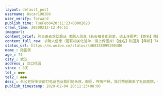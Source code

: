 ```yaml
---
layout: default_post
username: Oscar198308
user_verify: forward
publish_time: TueFeb0420:11:23+08002020
crawl_time: 20200212-12:40:51
imageurl: 
content_brief: 肺炎患者求助超话 求助人信息（若有相关化验单，请上传图片）【姓名】陈国秀【年龄】74【所在城市】武汉【所在小区、社区】汉口花园【患病时间】8天【联系方式】●●●【其他紧急联系人】●●●【病情描述】  外公在好多天前打电话告诉我们他头疼，胸闷，呼吸不畅，我们帮他联系 ...全文
content_full_raw: 求助人信息（若有相关化验单，请上传图片）【姓名】陈国秀【年龄】74【所在城市】武汉【所在小区、社区】汉口花园【患病时间】8天【联系方式】●●●【其他紧急联系人】●●●【病情描述】外公在好多天前打电话告诉我们他头疼，胸闷，呼吸不畅，我们帮他联系了社区医院，他和外婆两人去社区医院进行了查血，而后外公是38度+的发烧，外婆当时没有发烧，但是咳了一周+，电话里听到她声音都变了说话也说不了一句完整的，因为只有发热才能开单子去发热门诊，所以社区只给开了外公的单子，他去武汉市中心医院排队查血和ct，老人在医院耗到了半夜，拿到了结果，医生说很严重，自己去找有试剂盒的医院确诊，找医院住院。没有办法，老人只能回到家中自己吃点药，因为不住在一起，老人也拒绝跟我们见面怕传给我们，所以一直电话联系，到了今天，我们又接到外婆的求助电话，说我外公呼吸非常不畅快，卧床不起，四肢无力，她自己也开始发烧，38度+，还有咳嗽，咳到五脏六腑都扯着疼，两个人都没有食欲，每天吃的很少，很害怕长期下去～
status_url: https://m.weibo.cn/status/4468338099200486
name_: 陈国秀
age_: 74
city_: 武汉
address_: 汉口花园
since_: 8天
tel_: ●●●
tel2_: ●●●
desc_: 外公在好多天前打电话告诉我们他头疼，胸闷，呼吸不畅，我们帮他联系了社区医院，他和外婆两人去社区医院进行了查血，而后外公是38度+的发烧，外婆当时没有发烧，但是咳了一周+，电话里听到她声音都变了说话也说不了一句完整的，因为只有发热才能开单子去发热门诊，所以社区只给开了外公的单子，他去武汉市中心医院排队查血和ct，老人在医院耗到了半夜，拿到了结果，医生说很严重，自己去找有试剂盒的医院确诊，找医院住院。没有办法，老人只能回到家中自己吃点药，因为不住在一起，老人也拒绝跟我们见面怕传给我们，所以一直电话联系，到了今天，我们又接到外婆的求助电话，说我外公呼吸非常不畅快，卧床不起，四肢无力，她自己也开始发烧，38度+，还有咳嗽，咳到五脏六腑都扯着疼，两个人都没有食欲，每天吃的很少，很害怕长期下去～
publish_timestamp: 2020-02-04 20:11:23+08:00
---
```

